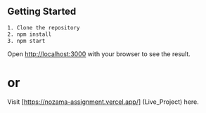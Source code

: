 ## Getting Started
```bash
1. Clone the repository
2. npm install
3. npm start
```
Open [http://localhost:3000](http://localhost:3000) with your browser to see the result.

# or
Visit [https://nozama-assignment.vercel.app/] (Live_Project) here.


